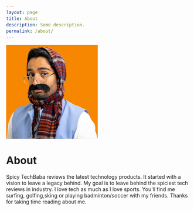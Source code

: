 ```yaml
---
layout: page
title: About
description: Some description.
permalink: /about/
---
```


<img class="img-rounded" src="/assets/img/uploads/profile.png" alt="Thiago Rossener" width="250">

# About

Spicy TechBaba reviews the latest technology products. It started with a vision to leave a legacy behind. My goal is to leave behind the spiciest tech reviews in industry. I love tech as much as I love sports. You'll find me surfing, golfing,sking or playing badminton/soccer with my friends. Thanks for taking time reading about me.
